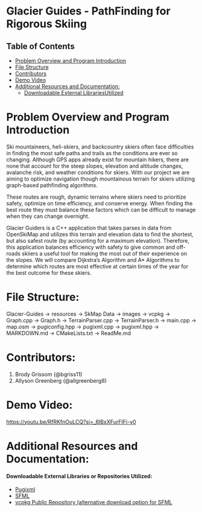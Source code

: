 <H1> Glacier Guides - PathFinding for Rigorous Skiing </h1>

<h2> Table of Contents </h2>

- [Problem Overview and Program Introduction](#problem-overview-and-program-introduction)
- [File Structure](#file-structure)
- [Contributors](#contributors)
- [Demo Video](#demo-video)
- [Additional Resources and Documentation:](#additional-resources-and-documentation)
  - [Downloadable External LibrariesUtilized](#downloadable-external-libraries-utilized)

# Problem Overview and Program Introduction

Ski mountaineers, heli-skiers, and backcountry skiers often face difficulties in finding the most safe paths and trails as the conditions are ever so changing. Although GPS apps already exist for mountain hikers, there are none that account for the steep slopes, elevation and altitude changes, avalanche risk, and weather conditions for skiers. With our project we are aiming to optimize navigation though mountainous terrain for skiers utilizing graph-based pathfinding algorithms.

These routes are rough, dynamic terrains where skiers need to prioritize safety, optimize on time efficiency, and conserve energy. When finding the best route they must balance these factors which can be difficult to manage when they can change overnight.
 
Glacier Guiders is a C++ application that takes parses in data from OpenSkiMap and utilizes this terrain and elevation data to find the shortest, but also safest route (by accounting for a maximum elevation).
Therefore, this application balances efficiency with safety to give common and off-roads skiiers a useful tool for making the most out of their experience on the slopes.  We will compare Dijkstra’s Algorithm and A* Algorithms to determine which routes are most effective at certain times of the year for the best outcome for these skiers.

# File Structure:

Glacier-Guides
-> resources
  -> SkMap Data
  -> images
  -> vcpkg
  -> Graph.cpp
  -> Graph.h
  -> TerrainParser.cpp
  -> TerrainParser.h
  -> main.cpp
  -> map.osm
  -> pugiconfig.hpp
  -> pugixml.cpp
  -> pugixml.hpp
  -> MARKDOWN.md
-> CMakeLists.txt
-> ReadMe.md

# Contributors:

1. Brody Grissom (@bgriss11)
2. Allyson Greenberg (@allgreenberg8)

# Demo Video:

https://youtu.be/RfRKfnOuLCQ?si=_6IBxXFurFIFi-y0

# Additional Resources and Documentation:

#### Downloadable External Libraries or Repositories Utilized:

- [Pugixml](https://pugixml.org/)
- [SFML](https://www.sfml-dev.org/tutorials/1.6/start-vc.php)
- [vcpkg Public Repository (alternative download option for SFML](https://github.com/microsoft/vcpkg)
